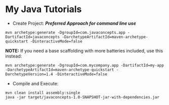 # My Java Tutorials
* Create Project: ***Preferred Approach for command line use***
```
mvn archetype:generate -DgroupId=com.javaconcepts.app -DartifactId=javaconcepts -DarchetypeArtifactId=maven-archetype-quickstart -DinteractiveMode=false
```
**NOTE:** If you need a base scaffolding with more batteries included, use this instead:
```
mvn archetype:generate -DgroupId=com.mycompany.app -DartifactId=my-app -DarchetypeArtifactId=maven-archetype-quickstart -DarchetypeVersion=1.4 -DinteractiveMode=false
```

* Compile and Execute:
```
mvn clean install assembly:single
java -jar target/javaconcepts-1.0-SNAPSHOT-jar-with-dependencies.jar
```
